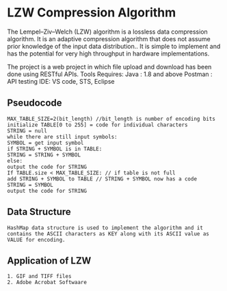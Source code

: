 # LZW Compression Algorithm

The Lempel–Ziv–Welch (LZW) algorithm is a lossless data compression algorithm. It is an adaptive compression algorithm that does not assume prior knowledge of the input data distribution.. It is simple to implement and has the potential for very high throughput in hardware implementations.

The project is a web project in which file upload and download has been done using RESTful APIs.
Tools Requires:
Java : 1.8 and above
Postman : API testing
IDE: VS code, STS, Eclipse

## Pseudocode
~~~
MAX_TABLE_SIZE=2(bit_length) //bit_length is number of encoding bits
initialize TABLE[0 to 255] = code for individual characters
STRING = null
while there are still input symbols:
SYMBOL = get input symbol
if STRING + SYMBOL is in TABLE:
STRING = STRING + SYMBOL
else:
output the code for STRING
If TABLE.size < MAX_TABLE_SIZE: // if table is not full
add STRING + SYMBOL to TABLE // STRING + SYMBOL now has a code
STRING = SYMBOL
output the code for STRING
~~~

## Data Structure
~~~
HashMap data structure is used to implement the algorithm and it contains the ASCII characters as KEY along with its ASCII value as VALUE for encoding.
~~~

## Application of LZW
~~~
1. GIF and TIFF files
2. Adobe Acrobat Softwaare
~~~
